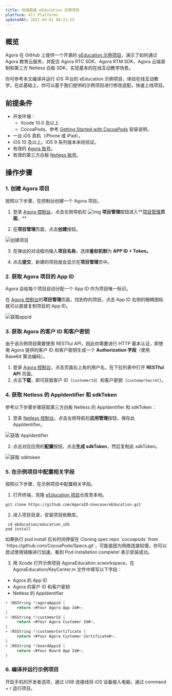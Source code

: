 ```yaml
---
title: 快速跑通 eEducation 示例项目
platform: All Platforms
updatedAt: 2021-04-01 08:21:25
---
```

## 概览

Agora 在 GitHub 上提供一个开源的 [eEducation 示例项目](https://github.com/AgoraIO-Usecase/eEducation)，演示了如何通过 Agora 教育云服务，并配合 Agora RTC SDK、Agora RTM SDK、Agora 云端录制和第三方 Netless 白板 SDK，实现基本的在线互动教学场景。

你可参考本文编译并运行 iOS 平台的 eEducation 示例项目，体验在线互动教学。在此基础上，你可以基于我们提供的示例项目进行修改适配，快速上线项目。

## 前提条件

- 开发环境：
  - Xcode 10.0 及以上
  - CocoaPods。参考 [Getting Started with CocoaPods](https://guides.cocoapods.org/using/getting-started.html#getting-started) 安装说明。
- 一台 iOS 真机（iPhone 或 iPad）。
- iOS 10 及以上。iOS 9 系列版本未经验证。
- 有效的 [Agora 账号](https://docs.agora.io/cn/Agora%20Platform/sign_in_and_sign_up)。
- 有效的第三方白板 [Netless 账号](https://console.netless.link/zh-CN/login/)。

## 操作步骤

### 1. 创建 Agora 项目 

按照以下步骤，在控制台创建一个 Agora 项目。

1. 登录 [Agora 控制台](https://console.agora.io/)，点击左侧导航栏 ![img](https://web-cdn.agora.io/docs-files/1594283671161) **项目管理**按钮进入**[项目管理](https://dashboard.agora.io/projects)**页面**。**

2. 在**项目管理**页面，点击**创建**按钮。

 ![创建项目](https://web-cdn.agora.io/docs-files/1594287028966)

3. 在弹出的对话框内输入**项目名称**，选择**鉴权机制**为 **APP ID + Token。**

4. 点击**提交**，新建的项目就会显示在**项目管理**页中。

### 2. 获取 Agora 项目的 App ID

Agora 会给每个项目自动分配一个 App ID 作为项目唯一标识。

在 [Agora 控制台](https://console.agora.io/)的**项目管理**页面，找到你的项目，点击 App ID 右侧的眼睛图标就可以直接复制项目的 App ID。

![获取appid](https://web-cdn.agora.io/docs-files/1603974707121)

### 3. 获取 Agora 的客户 ID 和客户密钥

由于该示例项目需要使用 RESTful API，因此你需要进行 HTTP 基本认证，即使用 Agora 提供的客户 ID 和客户密钥生成一个 **Authorization 字段**（使用 Base64 算法编码）。

1. 登录 [Agora 控制台](https://console.agora.io/)，点击页面右上角的用户名，在下拉列表中打开 **RESTful API** 页面。
2. 点击**下载**，即可获取客户 ID（`customerId`）和客户密钥（`customerSecret`）。

### 4. 获取 Netless 的 AppIdentifier 和 sdkToken


参考以下步骤步骤获取第三方白板 Netless 的 AppIdentifier 和 sdkToken：

1. 登录 [Netless 控制台](https://console.netless.link/)，点击左侧导航栏**应用管理**按钮，保存此 AppIdentifier。 

 ![获取 AppIdentifier](https://web-cdn.agora.io/docs-files/1603975237931)

2. 点击对应应用的**配置**按钮，点击**生成 sdkToken**，然后复制此 sdkToken。

 ![获取 sdktoken](https://web-cdn.agora.io/docs-files/1603975258941)

### 5. 在示例项目中配置相关字段

按照以下步骤，在示例项目中配置相关字段。

1. 打开终端，克隆 [eEducation 项目](https://github.com/AgoraIO-Usecase/eEducation)仓库至本地。
```
git clone https://github.com/AgoraIO-Usecase/eEducation.git
```

2. 进入项目目录，安装项目依赖库。
```
 cd eEducation/education_iOS
pod install
```
<div class="alert info">如果执行 pod install 后长时间停留在 Cloning spec repo `cocoapods` from `https://github.com/CocoaPods/Specs.git`，可能是因为网络连接较慢，你可以尝试使用镜像进行加速。看到 Pod installation complete! 表示安装成功。</div>

3. 用 Xcode 打开示例项目 AgoraEducation.xcworkspace，在 AgoraEducation/KeyCenter.m 文件中填写以下字段：
  - Agora 的 App ID
  - Agora 的客户 ID 和客户密钥
  - Netless 的 AppIdentifier

```objective-c
+ (NSString *)agoraAppid {
     return <#Your Agora App Id#>;
}
+ (NSString *)customerId {
     return <#Your Agora Customer Id#>;
}
+ (NSString *)customerCertificate {
     return <#Your Agora Customer Certificate#>;
}
+ (NSString *)boardAppid {
     return <#Your Board App Id#>;
}
```

### 6. 编译并运行示例项目

开启手机的开发者选项，通过 USB 连接线将 iOS 设备接入电脑，通过 command + r 运行项目。